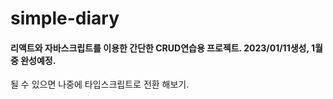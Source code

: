 # simple-diary
#### 리액트와 자바스크립트를 이용한 간단한 CRUD연습용 프로젝트. 2023/01/11생성, 1월 중 완성예정.
될 수 있으면 나중에 타입스크립트로 전환 해보기.

